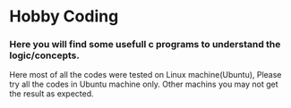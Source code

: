 # Hobby Coding
### Here you will find some usefull c programs to understand the logic/concepts.

Here most of all the codes were tested on Linux machine(Ubuntu), Please try all the codes in Ubuntu machine only. Other machins you may not get the result as expected.
